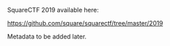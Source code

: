 SquareCTF 2019 available here:

https://github.com/square/squarectf/tree/master/2019

Metadata to be added later.
